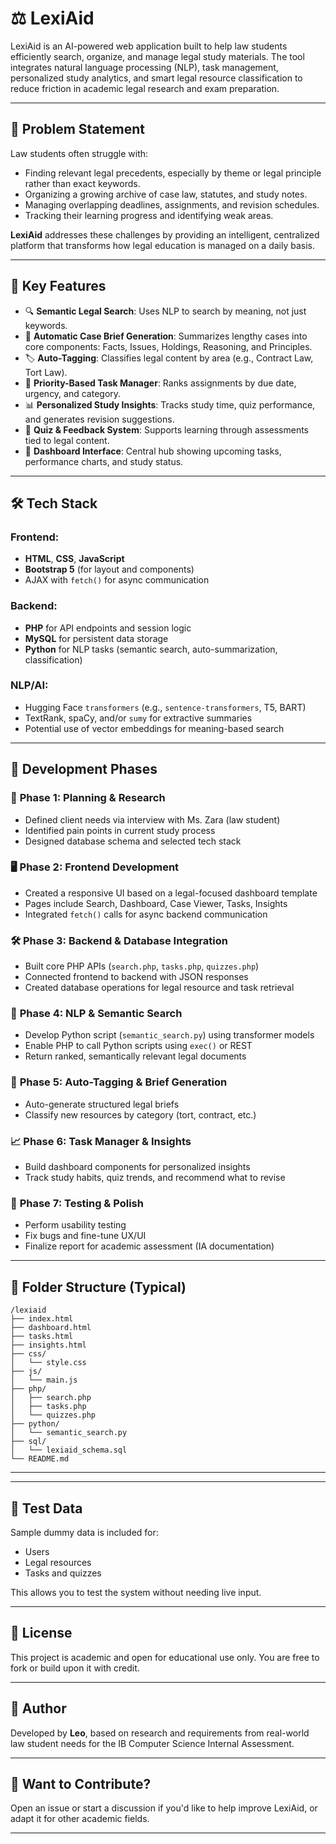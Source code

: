 # ⚖️ LexiAid

LexiAid is an AI-powered web application built to help law students efficiently search, organize, and manage legal study materials. The tool integrates natural language processing (NLP), task management, personalized study analytics, and smart legal resource classification to reduce friction in academic legal research and exam preparation.

---

## 📌 Problem Statement

Law students often struggle with:
- Finding relevant legal precedents, especially by theme or legal principle rather than exact keywords.
- Organizing a growing archive of case law, statutes, and study notes.
- Managing overlapping deadlines, assignments, and revision schedules.
- Tracking their learning progress and identifying weak areas.

**LexiAid** addresses these challenges by providing an intelligent, centralized platform that transforms how legal education is managed on a daily basis.

---

## 🚀 Key Features

- 🔍 **Semantic Legal Search**: Uses NLP to search by meaning, not just keywords.
- 🧠 **Automatic Case Brief Generation**: Summarizes lengthy cases into core components: Facts, Issues, Holdings, Reasoning, and Principles.
- 🏷️ **Auto-Tagging**: Classifies legal content by area (e.g., Contract Law, Tort Law).
- 📆 **Priority-Based Task Manager**: Ranks assignments by due date, urgency, and category.
- 📊 **Personalized Study Insights**: Tracks study time, quiz performance, and generates revision suggestions.
- 🧪 **Quiz & Feedback System**: Supports learning through assessments tied to legal content.
- 🧭 **Dashboard Interface**: Central hub showing upcoming tasks, performance charts, and study status.

---

## 🛠️ Tech Stack

### Frontend:
- **HTML**, **CSS**, **JavaScript**
- **Bootstrap 5** (for layout and components)
- AJAX with `fetch()` for async communication

### Backend:
- **PHP** for API endpoints and session logic
- **MySQL** for persistent data storage
- **Python** for NLP tasks (semantic search, auto-summarization, classification)

### NLP/AI:
- Hugging Face `transformers` (e.g., `sentence-transformers`, T5, BART)
- TextRank, spaCy, and/or `sumy` for extractive summaries
- Potential use of vector embeddings for meaning-based search

---

## 🧱 Development Phases

### 📘 **Phase 1: Planning & Research**
- Defined client needs via interview with Ms. Zara (law student)
- Identified pain points in current study process
- Designed database schema and selected tech stack

### 🖥️ **Phase 2: Frontend Development**
- Created a responsive UI based on a legal-focused dashboard template
- Pages include Search, Dashboard, Case Viewer, Tasks, Insights
- Integrated `fetch()` calls for async backend communication

### 🛠️ **Phase 3: Backend & Database Integration**
- Built core PHP APIs (`search.php`, `tasks.php`, `quizzes.php`)
- Connected frontend to backend with JSON responses
- Created database operations for legal resource and task retrieval

### 🤖 **Phase 4: NLP & Semantic Search**
- Develop Python script (`semantic_search.py`) using transformer models
- Enable PHP to call Python scripts using `exec()` or REST
- Return ranked, semantically relevant legal documents

### 📄 **Phase 5: Auto-Tagging & Brief Generation**
- Auto-generate structured legal briefs
- Classify new resources by category (tort, contract, etc.)

### 📈 **Phase 6: Task Manager & Insights**
- Build dashboard components for personalized insights
- Track study habits, quiz trends, and recommend what to revise

### 🧪 **Phase 7: Testing & Polish**
- Perform usability testing
- Fix bugs and fine-tune UX/UI
- Finalize report for academic assessment (IA documentation)

---

## 📂 Folder Structure (Typical)
```
/lexiaid
├── index.html
├── dashboard.html
├── tasks.html
├── insights.html
├── css/
│   └── style.css
├── js/
│   └── main.js
├── php/
│   ├── search.php
│   ├── tasks.php
│   └── quizzes.php
├── python/
│   └── semantic_search.py
├── sql/
│   └── lexiaid_schema.sql
└── README.md
```

---


---

## 🧪 Test Data

Sample dummy data is included for:
- Users
- Legal resources
- Tasks and quizzes

This allows you to test the system without needing live input.

---

## 🧾 License

This project is academic and open for educational use only. You are free to fork or build upon it with credit.

---

## 👤 Author

Developed by **Leo**, based on research and requirements from real-world law student needs for the IB Computer Science Internal Assessment.

---

## 🧠 Want to Contribute?

Open an issue or start a discussion if you'd like to help improve LexiAid, or adapt it for other academic fields.

---